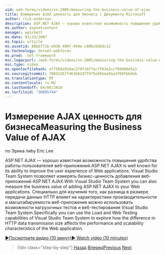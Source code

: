 ```yaml
---
uid: web-forms/videos/vs-2005/measuring-the-business-value-of-ajax
title: Измерение AJAX ценность для бизнеса | Документы Microsoft
author: rick-anderson
description: ASP.NET AJAX — хорошо известная возможность повышения удобства работы пользователей веб-приложений. Visual Studio Team System позволяет измерять busine...
ms.author: aspnetcontent
manager: wpickett
ms.date: 03/23/2007
ms.topic: article
ms.assetid: 60bb771b-e938-490f-944e-c80bc6bbdc12
ms.technology: dotnet-webforms
ms.prod: .net-framework
msc.legacyurl: /web-forms/videos/vs-2005/measuring-the-business-value-of-ajax
msc.type: video
ms.openlocfilehash: ef7569a5b4ac278f1bf7ac7f03e2ccf60408e5a1
ms.sourcegitcommit: f8852267f463b62d7f975e56bea9aa3f68fbbdeb
ms.translationtype: MT
ms.contentlocale: ru-RU
ms.lasthandoff: 04/06/2018
ms.locfileid: "30895744"
---
```

<a name="measuring-the-business-value-of-ajax"></a><span data-ttu-id="d0367-104">Измерение AJAX ценность для бизнеса</span><span class="sxs-lookup"><span data-stu-id="d0367-104">Measuring the Business Value of AJAX</span></span>
====================
<span data-ttu-id="d0367-105">по Эрика ли</span><span class="sxs-lookup"><span data-stu-id="d0367-105">by Eric Lee</span></span>

<span data-ttu-id="d0367-106">ASP.NET AJAX — хорошо известная возможность повышения удобства работы пользователей веб-приложений.</span><span class="sxs-lookup"><span data-stu-id="d0367-106">ASP.NET AJAX is well known for its ability to improve the user experience of Web applications.</span></span> <span data-ttu-id="d0367-107">Visual Studio Team System позволяет измерять бизнес-ценность добавления веб-приложений ASP.NET AJAX.</span><span class="sxs-lookup"><span data-stu-id="d0367-107">With Visual Studio Team System you can also measure the business value of adding ASP.NET AJAX to your Web applications.</span></span> <span data-ttu-id="d0367-108">Специально для изучения того, как разница в размере передачи данных HTTP влияет на характеристики производительности и масштабируемости веб-приложения можно использовать возможности нагрузочных тестов и веб-тестирования Visual Studio Team System.</span><span class="sxs-lookup"><span data-stu-id="d0367-108">Specifically you can use the Load and Web Testing capabilities of Visual Studio Team System to explore how the difference in HTTP data transmission size affects the performance and scalability characteristics of the Web application.</span></span>

[<span data-ttu-id="d0367-109">&#9654;Посмотрите видео (10 минут)</span><span class="sxs-lookup"><span data-stu-id="d0367-109">&#9654; Watch video (10 minutes)</span></span>](https://channel9.msdn.com/Blogs/ASP-NET-Site-Videos/measuring-the-business-value-of-ajax)

> [!div class="step-by-step"]
> <span data-ttu-id="d0367-110">[Назад](introduction-to-managing-and-running-tests-with-team-system.md)
> [Вперед](code-coverage-of-automated-tests.md)</span><span class="sxs-lookup"><span data-stu-id="d0367-110">[Previous](introduction-to-managing-and-running-tests-with-team-system.md)
[Next](code-coverage-of-automated-tests.md)</span></span>

